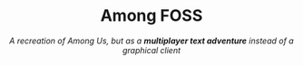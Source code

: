 <h1 align="center"> Among FOSS</h1>
<p align="center"><i>A recreation of Among Us, but as a <b>multiplayer text adventure</b> instead of a graphical client</i></p>
